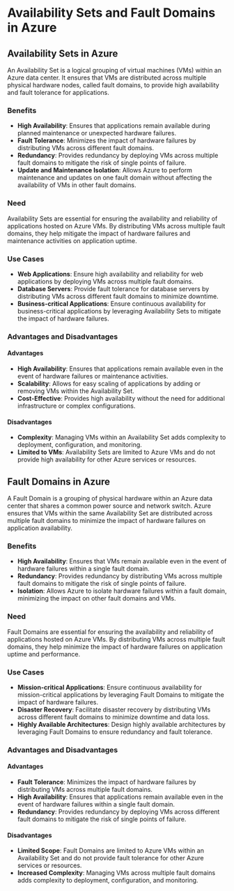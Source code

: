 # Availability Sets and Fault Domains in Azure

## Availability Sets in Azure
An Availability Set is a logical grouping of virtual machines (VMs) within an Azure data center. It ensures that VMs are distributed across multiple physical hardware nodes, called fault domains, to provide high availability and fault tolerance for applications.

### Benefits
- **High Availability**: Ensures that applications remain available during planned maintenance or unexpected hardware failures.
- **Fault Tolerance**: Minimizes the impact of hardware failures by distributing VMs across different fault domains.
- **Redundancy**: Provides redundancy by deploying VMs across multiple fault domains to mitigate the risk of single points of failure.
- **Update and Maintenance Isolation**: Allows Azure to perform maintenance and updates on one fault domain without affecting the availability of VMs in other fault domains.

### Need
Availability Sets are essential for ensuring the availability and reliability of applications hosted on Azure VMs. By distributing VMs across multiple fault domains, they help mitigate the impact of hardware failures and maintenance activities on application uptime.

### Use Cases
- **Web Applications**: Ensure high availability and reliability for web applications by deploying VMs across multiple fault domains.
- **Database Servers**: Provide fault tolerance for database servers by distributing VMs across different fault domains to minimize downtime.
- **Business-critical Applications**: Ensure continuous availability for business-critical applications by leveraging Availability Sets to mitigate the impact of hardware failures.

### Advantages and Disadvantages

#### Advantages
- **High Availability**: Ensures that applications remain available even in the event of hardware failures or maintenance activities.
- **Scalability**: Allows for easy scaling of applications by adding or removing VMs within the Availability Set.
- **Cost-Effective**: Provides high availability without the need for additional infrastructure or complex configurations.

#### Disadvantages
- **Complexity**: Managing VMs within an Availability Set adds complexity to deployment, configuration, and monitoring.
- **Limited to VMs**: Availability Sets are limited to Azure VMs and do not provide high availability for other Azure services or resources.

## Fault Domains in Azure
A Fault Domain is a grouping of physical hardware within an Azure data center that shares a common power source and network switch. Azure ensures that VMs within the same Availability Set are distributed across multiple fault domains to minimize the impact of hardware failures on application availability.

### Benefits
- **High Availability**: Ensures that VMs remain available even in the event of hardware failures within a single fault domain.
- **Redundancy**: Provides redundancy by distributing VMs across multiple fault domains to mitigate the risk of single points of failure.
- **Isolation**: Allows Azure to isolate hardware failures within a fault domain, minimizing the impact on other fault domains and VMs.

### Need
Fault Domains are essential for ensuring the availability and reliability of applications hosted on Azure VMs. By distributing VMs across multiple fault domains, they help minimize the impact of hardware failures on application uptime and performance.

### Use Cases
- **Mission-critical Applications**: Ensure continuous availability for mission-critical applications by leveraging Fault Domains to mitigate the impact of hardware failures.
- **Disaster Recovery**: Facilitate disaster recovery by distributing VMs across different fault domains to minimize downtime and data loss.
- **Highly Available Architectures**: Design highly available architectures by leveraging Fault Domains to ensure redundancy and fault tolerance.

### Advantages and Disadvantages
#### Advantages
- **Fault Tolerance**: Minimizes the impact of hardware failures by distributing VMs across multiple fault domains.
- **High Availability**: Ensures that applications remain available even in the event of hardware failures within a single fault domain.
- **Redundancy**: Provides redundancy by deploying VMs across different fault domains to mitigate the risk of single points of failure.

#### Disadvantages
- **Limited Scope**: Fault Domains are limited to Azure VMs within an Availability Set and do not provide fault tolerance for other Azure services or resources.
- **Increased Complexity**: Managing VMs across multiple fault domains adds complexity to deployment, configuration, and monitoring.